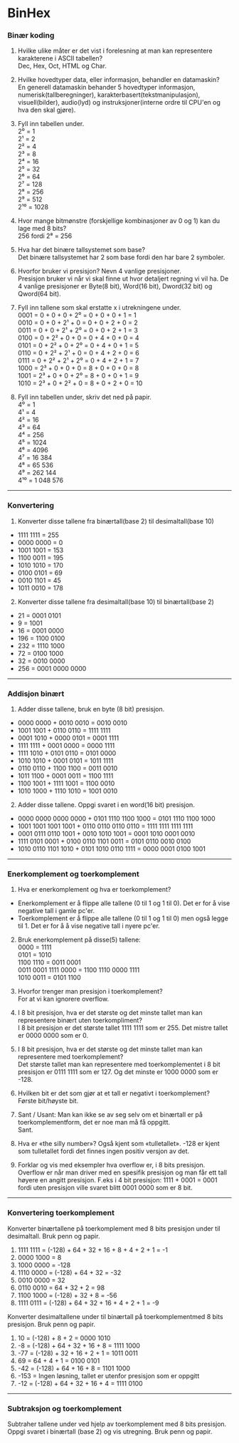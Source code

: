 # BinHex

### Binær koding

1. Hvilke ulike måter er det vist i forelesning at man kan representere karakterene i ASCII tabellen?  
   Dec, Hex, Oct, HTML og Char.

2. Hvilke hovedtyper data, eller informasjon, behandler en datamaskin?  
   En generell datamaskin behander 5 hovedtyper informasjon, numerisk(tallberegninger), karakterbasert(tekstmanipulasjon), visuell(bilder), audio(lyd) og instruksjoner(interne ordre til CPU'en og hva den skal gjøre).

3. Fyll inn tabellen under.  
   2⁰ = 1  
   2¹ = 2  
   2² = 4  
   2³ = 8  
   2⁴ = 16  
   2⁵ = 32  
   2⁶ = 64  
   2⁷ = 128  
   2⁸ = 256  
   2⁹ = 512  
   2¹⁰ = 1028

4. Hvor mange bitmønstre (forskjellige kombinasjoner av 0 og 1) kan du lage med 8 bits?  
   256 fordi 2⁸ = 256

5. Hva har det binære tallsystemet som base?  
   Det binære tallsystemet har 2 som base fordi den har bare 2 symboler.

6. Hvorfor bruker vi presisjon? Nevn 4 vanlige presisjoner.  
   Presisjon bruker vi når vi skal finne ut hvor detaljert regning vi vil ha. De 4 vanlige presisjoner er Byte(8 bit), Word(16 bit), Dword(32 bit) og Qword(64 bit).

7. Fyll inn tallene som skal erstatte x i utrekningene under.  
   0001 = 0 + 0 + 0 + 2⁰ = 0 + 0 + 0 + 1 = 1  
   0010 = 0 + 0 + 2¹ + 0 = 0 + 0 + 2 + 0 = 2  
   0011 = 0 + 0 + 2¹ + 2⁰ = 0 + 0 + 2 + 1 = 3  
   0100 = 0 + 2² + 0 + 0 = 0 + 4 + 0 + 0 = 4  
   0101 = 0 + 2² + 0 + 2⁰ = 0 + 4 + 0 + 1 = 5  
   0110 = 0 + 2² + 2¹ + 0 = 0 + 4 + 2 + 0 = 6  
   0111 = 0 + 2² + 2¹ + 2⁰ = 0 + 4 + 2 + 1 = 7  
   1000 = 2³ + 0 + 0 + 0 = 8 + 0 + 0 + 0 = 8  
   1001 = 2³ + 0 + 0 + 2⁰ = 8 + 0 + 0 + 1 = 9  
   1010 = 2³ + 0 + 2² + 0 = 8 + 0 + 2 + 0 = 10

8. Fyll inn tabellen under, skriv det ned på papir.  
   4⁰ = 1  
   4¹ = 4  
   4² = 16  
   4³ = 64  
   4⁴ = 256  
   4⁵ = 1024  
   4⁶ = 4096  
   4⁷ = 16 384  
   4⁸ = 65 536  
   4⁹ = 262 144  
   4¹⁰ = 1 048 576

---

### Konvertering

1. Konverter disse tallene fra binærtall(base 2) til desimaltall(base 10)

- 1111 1111 = 255
- 0000 0000 = 0
- 1001 1001 = 153
- 1100 0011 = 195
- 1010 1010 = 170
- 0100 0101 = 69
- 0010 1101 = 45
- 1011 0010 = 178

2. Konverter disse tallene fra desimaltall(base 10) til binærtall(base 2)

- 21 = 0001 0101
- 9 = 1001
- 16 = 0001 0000
- 196 = 1100 0100
- 232 = 1110 1000
- 72 = 0100 1000
- 32 = 0010 0000
- 256 = 0001 0000 0000

---

### Addisjon binært

1. Adder disse tallene, bruk en byte (8 bit) presisjon.

- 0000 0000 + 0010 0010 = 0010 0010
- 1001 1001 + 0110 0110 = 1111 1111
- 0001 1010 + 0000 0101 = 0001 1111
- 1111 1111 + 0001 0000 = 0000 1111
- 1111 1010 + 0101 0110 = 0101 0000
- 1010 1010 + 0001 0101 = 1011 1111
- 0110 0110 + 1100 1100 = 0011 0010
- 1011 1100 + 0001 0011 = 1100 1111
- 1100 1001 + 1111 1001 = 1100 0010
- 1010 1000 + 1110 1010 = 1001 0010

2. Adder disse tallene. Oppgi svaret i en word(16 bit) presisjon.

- 0000 0000 0000 0000 + 0101 1110 1100 1000 = 0101 1110 1100 1000
- 1001 1001 1001 1001 + 0110 0110 0110 0110 = 1111 1111 1111 1111
- 0001 0111 0110 1001 + 0010 1010 1001 = 0001 1010 0001 0010
- 1111 0101 0001 + 0100 0110 1101 0011 = 0101 0110 0010 0100
- 1010 0110 1101 1010 + 0101 1010 0110 1111 = 0000 0001 0100 1001

---

### Enerkomplement og toerkomplement

1. Hva er enerkomplement og hva er toerkomplement?

- Enerkomplement er å flippe alle tallene (0 til 1 og 1 til 0). Det er for å vise negative tall i gamle pc'er.
- Toerkomplement er å flippe alle tallene (0 til 1 og 1 til 0) men også legge til 1. Det er for å å vise negative tall i nyere pc'er.

2. Bruk enerkomplement på disse(5) tallene:  
   0000 = 1111  
   0101 = 1010  
   1100 1110 = 0011 0001  
   0011 0001 1111 0000 = 1100 1110 0000 1111  
   1010 0011 = 0101 1100

3. Hvorfor trenger man presisjon i toerkomplement?  
   For at vi kan ignorere overflow.

4. I 8 bit presisjon, hva er det største og det minste tallet man kan representere binært uten toerkompliment?  
   I 8 bit presisjon er det største tallet 1111 1111 som er 255. Det mistre tallet er 0000 0000 som er 0.

5. I 8 bit presisjon, hva er det største og det minste tallet man kan representere med toerkomplement?  
   Det største tallet man kan representere med toerkomplementet i 8 bit presisjon er 0111 1111 som er 127. Og det minste er 1000 0000 som er -128.

6. Hvilken bit er det som gjør at et tall er negativt i toerkomplement?  
   Første bit/høyste bit.

7. Sant / Usant: Man kan ikke se av seg selv om et binærtall er på toerkomplementform, det er noe man må få oppgitt.  
   Sant.

8. Hva er «the silly number»? Også kjent som «tulletallet».
   -128 er kjent som tulletallet fordi det finnes ingen positiv versjon av det.

9. Forklar og vis med eksempler hva overflow er, i 8 bits presisjon.  
   Overflow er når man driver med en spesifik presisjon og man får ett tall høyere en angitt presisjon. F.eks i 4 bit presisjon: 1111 + 0001 = 0001 fordi uten presisjon ville svaret blitt 0001 0000 som er 8 bit.

---

### Konvertering toerkomplement

Konverter binærtallene på toerkomplement med 8 bits presisjon under til desimaltall. Bruk penn og papir.

1. 1111 1111 = (-128) + 64 + 32 + 16 + 8 + 4 + 2 + 1 = -1
2. 0000 1000 = 8
3. 1000 0000 = -128
4. 1110 0000 = (-128) + 64 + 32 = -32
5. 0010 0000 = 32
6. 0110 0010 = 64 + 32 + 2 = 98
7. 1100 1000 = (-128) + 32 + 8 = -56
8. 1111 0111 = (-128) + 64 + 32 + 16 + 4 + 2 + 1 = -9

Konverter desimaltallene under til binærtall på toerkomplementmed 8 bits presisjon. Bruk penn og papir.

1. 10 = (-128) + 8 + 2 = 0000 1010
2. -8 = (-128) + 64 + 32 + 16 + 8 = 1111 1000
3. -77 = (-128) + 32 + 16 + 2 + 1 = 1011 0011
4. 69 = 64 + 4 + 1 = 0100 0101
5. -42 = (-128) + 64 + 16 + 8 = 1101 1000
6. -153 = Ingen løsning, tallet er utenfor presisjon som er oppgitt
7. -12 = (-128) + 64 + 32 + 16 + 4 = 1111 0100

---

### Subtraksjon og toerkomplement

Subtraher tallene under ved hjelp av toerkomplement med 8 bits presisjon. Oppgi svaret i binærtall (base 2) og vis utregning. Bruk penn og papir.
